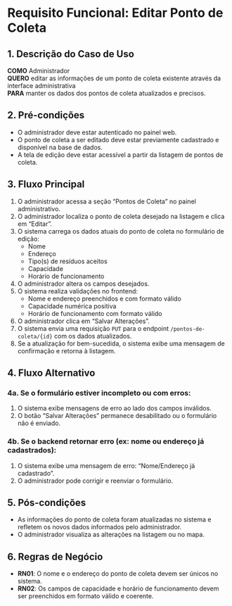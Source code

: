 # Requisito Funcional: Editar Ponto de Coleta

## 1. Descrição do Caso de Uso
**COMO** Administrador  
**QUERO** editar as informações de um ponto de coleta existente através da interface administrativa  
**PARA** manter os dados dos pontos de coleta atualizados e precisos.

## 2. Pré-condições
- O administrador deve estar autenticado no painel web.
- O ponto de coleta a ser editado deve estar previamente cadastrado e disponível na base de dados.
- A tela de edição deve estar acessível a partir da listagem de pontos de coleta.

## 3. Fluxo Principal
1. O administrador acessa a seção “Pontos de Coleta” no painel administrativo.
2. O administrador localiza o ponto de coleta desejado na listagem e clica em “Editar”.
3. O sistema carrega os dados atuais do ponto de coleta no formulário de edição:
   - Nome
   - Endereço
   - Tipo(s) de resíduos aceitos
   - Capacidade
   - Horário de funcionamento
4. O administrador altera os campos desejados.
5. O sistema realiza validações no frontend:
   - Nome e endereço preenchidos e com formato válido
   - Capacidade numérica positiva
   - Horário de funcionamento com formato válido
6. O administrador clica em “Salvar Alterações”.
7. O sistema envia uma requisição `PUT` para o endpoint `/pontos-de-coleta/{id}` com os dados atualizados.
8. Se a atualização for bem-sucedida, o sistema exibe uma mensagem de confirmação e retorna à listagem.

## 4. Fluxo Alternativo

### 4a. Se o formulário estiver incompleto ou com erros:
1. O sistema exibe mensagens de erro ao lado dos campos inválidos.
2. O botão “Salvar Alterações” permanece desabilitado ou o formulário não é enviado.

### 4b. Se o backend retornar erro (ex: nome ou endereço já cadastrados):
1. O sistema exibe uma mensagem de erro: “Nome/Endereço já cadastrado”.
2. O administrador pode corrigir e reenviar o formulário.

## 5. Pós-condições
- As informações do ponto de coleta foram atualizadas no sistema e refletem os novos dados informados pelo administrador.
- O administrador visualiza as alterações na listagem ou no mapa.

## 6. Regras de Negócio
- **RN01**: O nome e o endereço do ponto de coleta devem ser únicos no sistema.
- **RN02**: Os campos de capacidade e horário de funcionamento devem ser preenchidos em formato válido e coerente.
